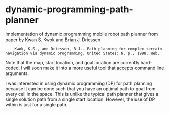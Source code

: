 # dynamic-programming-path-planner
Implementation of dynamic programming mobile robot path planner from paper by Kwan S. Kwok and Brian J. Driessen
 
        Kwok, K.S., and Driessen, B.J.. Path planning for complex terrain navigation via dynamic programming. United States: N. p., 1998. Web. 

Note that the map, start location, and goal location are currently hard-coded. I will soon make it into a more useful tool that accepts command line arguments.

I was interested in using dynamic programming (DP) for path planning because it can be done such that you have an optimal path to goal from every cell in the space. This is unlike the typical path planner that gives a single solution path from a single start location. However, the use of DP within is just for a single path. 
